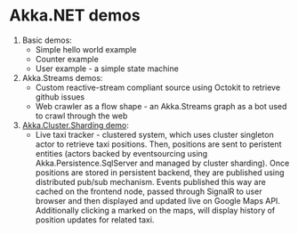 # Akka.NET demos

1. Basic demos:
    - Simple hello world example
    - Counter example
    - User example - a simple state machine
2. Akka.Streams demos:
    - Custom reactive-stream compliant source using Octokit to retrieve github issues
    - Web crawler as a flow shape - an Akka.Streams graph as a bot used to crawl through the web
3. [Akka.Cluster.Sharding demo](./cluster-sharing/README.md):
    - Live taxi tracker - clustered system, which uses cluster singleton actor to retrieve taxi positions. Then, positions are sent to peristent entities (actors backed by eventsourcing using Akka.Persistence.SqlServer and managed by cluster sharding). Once positions are stored in persistent backend, they are published using distributed pub/sub mechanism. Events published this way are cached on the frontend node, passed through SignalR to user browser and then displayed and updated live on Google Maps API. Additionally clicking a marked on the maps, will display history of position updates for related taxi.